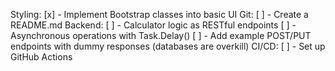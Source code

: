 Styling:
[x] - Implement Bootstrap classes into basic UI
Git:
[ ] - Create a README.md
Backend:
[ ] - Calculator logic as RESTful endpoints
[ ] - Asynchronous operations with Task.Delay()
[ ] - Add example POST/PUT endpoints with dummy responses (databases are overkill)
CI/CD:
[ ] - Set up GitHub Actions
